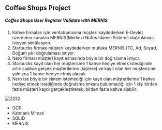 

## Coffee Shops Project

##### Coffee Shops User Register Validate with MERNIS

1. Kahve firmaları için veritabanlarına müşteri kaydederken E-Devlet üzerinden sunulan MERNİS(Merkezi Nüfüs İdaresi Sistemi) doğrulaması isteyen simülasyon.
2. Starbucks firması müşteri kaydederken mutlaka MERNİS (TC, Ad, Soyad, Doğum yılı) doğrulaması istiyor.
3. Nero firması müşteri kayıt esnasında böyle bir doğrulama istiyor.
4. Starbucks kayıt olan her müşterisine 1 kahve hediye etmek istediğinde artık sadece gerçek müşterilerine (kişilere) ve kayıt olan her müşterisine yalnızca 1 kahve hediye etmiş olacak.
5. Nero ise böyle bir sistem istemediği için kayıt olan müşterilerine 1 kahve hediye etmek istediğinde doğrulama imkanı bulunmadığı için 1 kişi birden fazla müşteri kaydı gerçekleştirerek, birden fazla kahve alabilir.

![2222](https://user-images.githubusercontent.com/81384110/117567837-aa2cad80-b0c6-11eb-8137-b5b2ecfcea80.png)

* OOP
* Katmanlı Mimari
* SOLID
* MERNIS


